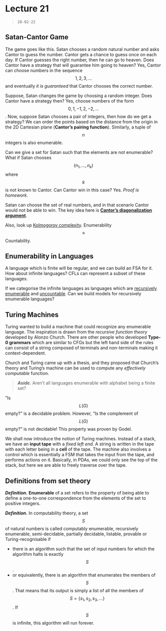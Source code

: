 # Lecture 21

> `28-02-22`

## Satan-Cantor Game

The game goes like this. Satan chooses a random natural number and asks Cantor to guess the number. Cantor gets a chance to guess once on each day. If Cantor guesses the right number, then he can go to heaven. Does Cantor have a strategy that will guarantee him going to heaven? Yes, Cantor can choose numbers in the sequence $$1, 2, 3, \dots$$ and eventually *it is guaranteed* that Cantor chooses the correct number.

Suppose, Satan changes the game by choosing a random integer. Does Cantor have a strategy then? Yes, choose numbers of the form $$0, 1, -1, 2, -2, \dots$$. Now, suppose Satan chooses a pair of integers, then how do we get a strategy? We can order the points based on the distance from the origin in the 2D Cartesian plane (**Cantor’s pairing function**). Similarly, a tuple of $$n$$ integers is also enumerable. 

Can we give a set for Satan such that the elements are not enumerable? What if Satan chooses $$(n_1, \dots, n_k)$$ where $$k$$ is not known to Cantor. Can Cantor win in this case? Yes. *Proof is homework*.

Satan can choose the set of real numbers, and in that scenario Cantor would not be able to win. The key idea here is [**Cantor’s diagonalization argument**](https://www.cse.iitb.ac.in/~mp/teach/ds/aut19/slides/21.pdf).

Also, look up [Kolmogorov complexity](https://en.wikipedia.org/wiki/Kolmogorov_complexity). Enumerability $$\equiv$$ Countability.

## Enumerability in Languages

A language which is finite will be regular, and we can build an FSA for it. How about infinite languages? CFLs can represent a subset of these languages.

If we categorise the infinite languages as languages which are <u>recursively enumerable</u> and <u>uncountable</u>. Can we build models for recursively enumerable languages?

## Turing Machines

Turing wanted to build a machine that could recognize any enumerable language. The inspiration is drawn from the *recursive function theory* developed by Alonzo Church. There are other people who developed **Type-0 grammars** which are similar to CFGs but the left hand side of the rules can consist of a string composed of terminals and non-terminals making it context-dependent. 

Church and Turing came up with a thesis, and they proposed that Church’s theory and Turing’s machine can be used to compute any *effectively computable* function.

> ***Aside.*** Aren’t all languages enumerable with alphabet being a finite set?

“Is $$L(G)$$ empty?” is a decidable problem. However, “Is the complement of $$L(G)$$ empty?” is not decidable! This property was proven by Godel. 

We shall now introduce the notion of Turing machines. Instead of a stack, we have an **input tape** with a *fixed left end*. A string is written in the tape with each letter being in a **cell** of the tape. The machine also involves a control which is essentially a FSM that takes the input from the tape, and performs actions on it. Basically, in PDAs, we could only see the top of the stack, but here we are able to freely traverse over the tape.

## Definitions from set theory

***Definition.*** **Enumerable** of a set refers to the property of being able to define a  one-to-one correspondence from the elements of the set to positive integers.

***Definition.*** In computability theory, a set $$S$$ of natural numbers is called computably enumerable, recursively enumerable, semi-decidable, partially decidable, listable, provable or Turing-recognisable if

- there is an algorithm such that the set of input numbers for which the algorithm halts is exactly $$S$$.
- or equivalently, there is an algorithm that enumerates the members of $$S$$. That means that its output is simply a list of all the members of $$S = \{s_1, s_2, s_3, \dots\}$$ . If $$S$$ is infinite, this algorithm will run forever.

